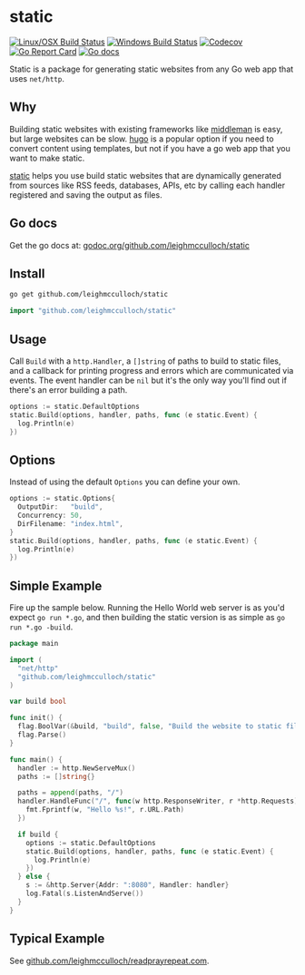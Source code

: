 # static
[![Linux/OSX Build Status](https://img.shields.io/travis/leighmcculloch/static.svg?label=linux%20%26%20osx)](https://travis-ci.org/leighmcculloch/static)
[![Windows Build Status](https://img.shields.io/appveyor/ci/leighmcculloch/static.svg?label=windows)](https://ci.appveyor.com/project/leighmcculloch/static)
[![Codecov](https://img.shields.io/codecov/c/github/leighmcculloch/static.svg)](https://codecov.io/gh/leighmcculloch/static)
[![Go Report Card](https://goreportcard.com/badge/github.com/leighmcculloch/static)](https://goreportcard.com/report/github.com/leighmcculloch/static)
[![Go docs](https://img.shields.io/badge/godoc-reference-blue.svg)](https://godoc.org/github.com/leighmcculloch/static)

Static is a package for generating static websites from any Go web app that uses `net/http`.

## Why

Building static websites with existing frameworks like [middleman](https://github.com/middleman/middleman) is easy, but large websites can be slow. [hugo](https://github.com/spf13/hugo) is a popular option if you need to convert content using templates, but not if you have a go web app that you want to make static.

[static](https://github.com/leighmcculloch/static) helps you use build static websites that are dynamically generated from sources like RSS feeds, databases, APIs, etc by calling each handler registered and saving the output as files.

## Go docs

Get the go docs at: [godoc.org/github.com/leighmcculloch/static](https://godoc.org/github.com/leighmcculloch/static)

## Install

```bash
go get github.com/leighmcculloch/static
```

```go
import "github.com/leighmcculloch/static"
```

## Usage

Call `Build` with a `http.Handler`, a `[]string` of paths to build to static files, and a callback for printing progress and errors which are communicated via events. The event handler can be `nil` but it's the only way you'll find out if there's an error building a path.

```go
options := static.DefaultOptions
static.Build(options, handler, paths, func (e static.Event) {
  log.Println(e)
})
```

## Options

Instead of using the default `Options` you can define your own.

```go
options := static.Options{
  OutputDir:   "build",
  Concurrency: 50,
  DirFilename: "index.html",
}
static.Build(options, handler, paths, func (e static.Event) {
  log.Println(e)
})
```

## Simple Example

Fire up the sample below. Running the Hello World web server is as you'd expect `go run *.go`, and then building the static version is as simple as `go run *.go -build`.

```go
package main

import (
  "net/http"
  "github.com/leighmcculloch/static"
)

var build bool

func init() {
  flag.BoolVar(&build, "build", false, "Build the website to static files rather than run the web server.")
  flag.Parse()
}

func main() {
  handler := http.NewServeMux()
  paths := []string{}

  paths = append(paths, "/")
  handler.HandleFunc("/", func(w http.ResponseWriter, r *http.Requests) {
    fmt.Fprintf(w, "Hello %s!", r.URL.Path)
  })

  if build {
    options := static.DefaultOptions
    static.Build(options, handler, paths, func (e static.Event) {
      log.Println(e)
    })
  } else {
    s := &http.Server{Addr: ":8080", Handler: handler}
    log.Fatal(s.ListenAndServe())
  }
}
```

## Typical Example

See [github.com/leighmcculloch/readprayrepeat.com](https://github.com/leighmcculloch/readprayrepeat.com).
